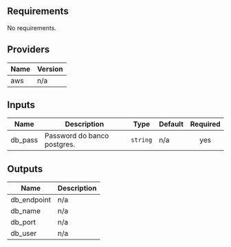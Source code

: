 ## Requirements

No requirements.

## Providers

| Name | Version |
|------|---------|
| aws | n/a |

## Inputs

| Name | Description | Type | Default | Required |
|------|-------------|------|---------|:--------:|
| db\_pass | Password do banco postgres. | `string` | n/a | yes |

## Outputs

| Name | Description |
|------|-------------|
| db\_endpoint | n/a |
| db\_name | n/a |
| db\_port | n/a |
| db\_user | n/a |

